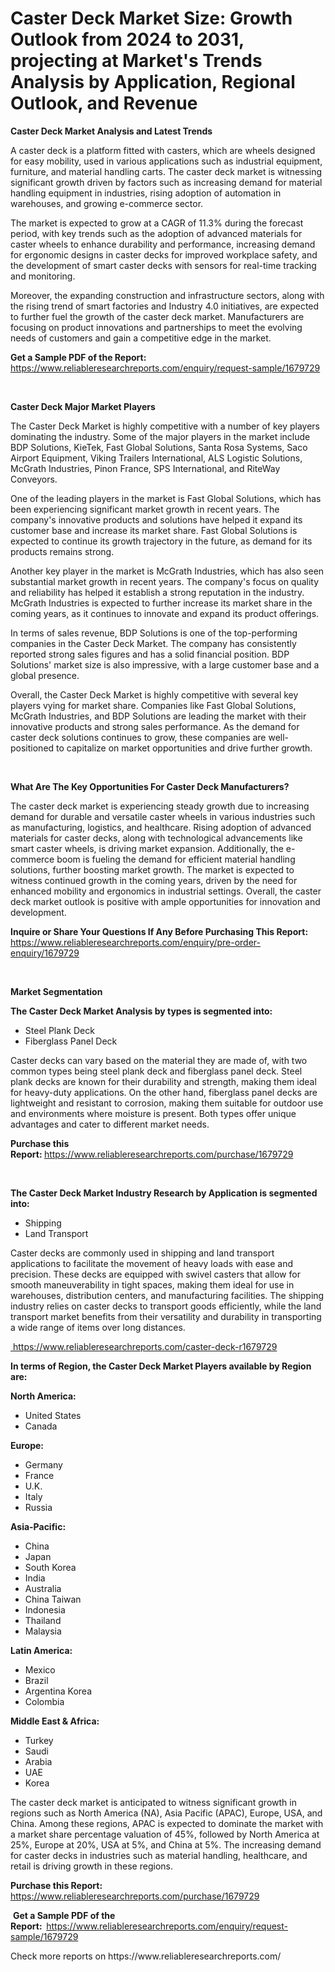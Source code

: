 <p><h1>Caster Deck Market Size: Growth Outlook from 2024 to 2031, projecting at Market's Trends Analysis by Application, Regional Outlook, and Revenue</h1></p><p><strong>Caster Deck Market Analysis and Latest Trends</strong></p>
<p><p>A caster deck is a platform fitted with casters, which are wheels designed for easy mobility, used in various applications such as industrial equipment, furniture, and material handling carts. The caster deck market is witnessing significant growth driven by factors such as increasing demand for material handling equipment in industries, rising adoption of automation in warehouses, and growing e-commerce sector.</p><p>The market is expected to grow at a CAGR of 11.3% during the forecast period, with key trends such as the adoption of advanced materials for caster wheels to enhance durability and performance, increasing demand for ergonomic designs in caster decks for improved workplace safety, and the development of smart caster decks with sensors for real-time tracking and monitoring.</p><p>Moreover, the expanding construction and infrastructure sectors, along with the rising trend of smart factories and Industry 4.0 initiatives, are expected to further fuel the growth of the caster deck market. Manufacturers are focusing on product innovations and partnerships to meet the evolving needs of customers and gain a competitive edge in the market.</p></p>
<p><strong>Get a Sample PDF of the Report:&nbsp;</strong> <a href="https://www.reliableresearchreports.com/enquiry/request-sample/1679729">https://www.reliableresearchreports.com/enquiry/request-sample/1679729</a></p>
<p>&nbsp;</p>
<p><strong>Caster Deck Major Market Players</strong></p>
<p><p>The Caster Deck Market is highly competitive with a number of key players dominating the industry. Some of the major players in the market include BDP Solutions, KieTek, Fast Global Solutions, Santa Rosa Systems, Saco Airport Equipment, Viking Trailers International, ALS Logistic Solutions, McGrath Industries, Pinon France, SPS International, and RiteWay Conveyors.</p><p>One of the leading players in the market is Fast Global Solutions, which has been experiencing significant market growth in recent years. The company's innovative products and solutions have helped it expand its customer base and increase its market share. Fast Global Solutions is expected to continue its growth trajectory in the future, as demand for its products remains strong.</p><p>Another key player in the market is McGrath Industries, which has also seen substantial market growth in recent years. The company's focus on quality and reliability has helped it establish a strong reputation in the industry. McGrath Industries is expected to further increase its market share in the coming years, as it continues to innovate and expand its product offerings.</p><p>In terms of sales revenue, BDP Solutions is one of the top-performing companies in the Caster Deck Market. The company has consistently reported strong sales figures and has a solid financial position. BDP Solutions' market size is also impressive, with a large customer base and a global presence.</p><p>Overall, the Caster Deck Market is highly competitive with several key players vying for market share. Companies like Fast Global Solutions, McGrath Industries, and BDP Solutions are leading the market with their innovative products and strong sales performance. As the demand for caster deck solutions continues to grow, these companies are well-positioned to capitalize on market opportunities and drive further growth.</p></p>
<p>&nbsp;</p>
<p><strong>What Are The Key Opportunities For Caster Deck Manufacturers?</strong></p>
<p><p>The caster deck market is experiencing steady growth due to increasing demand for durable and versatile caster wheels in various industries such as manufacturing, logistics, and healthcare. Rising adoption of advanced materials for caster decks, along with technological advancements like smart caster wheels, is driving market expansion. Additionally, the e-commerce boom is fueling the demand for efficient material handling solutions, further boosting market growth. The market is expected to witness continued growth in the coming years, driven by the need for enhanced mobility and ergonomics in industrial settings. Overall, the caster deck market outlook is positive with ample opportunities for innovation and development.</p></p>
<p><strong>Inquire or Share Your Questions If Any Before Purchasing This Report:</strong> <a href="https://www.reliableresearchreports.com/enquiry/pre-order-enquiry/1679729">https://www.reliableresearchreports.com/enquiry/pre-order-enquiry/1679729</a></p>
<p>&nbsp;</p>
<p><strong>Market Segmentation</strong></p>
<p><strong>The Caster Deck Market Analysis by types is segmented into:</strong></p>
<p><ul><li>Steel Plank Deck</li><li>Fiberglass Panel Deck</li></ul></p>
<p><p>Caster decks can vary based on the material they are made of, with two common types being steel plank deck and fiberglass panel deck. Steel plank decks are known for their durability and strength, making them ideal for heavy-duty applications. On the other hand, fiberglass panel decks are lightweight and resistant to corrosion, making them suitable for outdoor use and environments where moisture is present. Both types offer unique advantages and cater to different market needs.</p></p>
<p><strong>Purchase this Report:&nbsp;</strong><a href="https://www.reliableresearchreports.com/purchase/1679729">https://www.reliableresearchreports.com/purchase/1679729</a></p>
<p>&nbsp;</p>
<p><strong>The Caster Deck Market Industry Research by Application is segmented into:</strong></p>
<p><ul><li>Shipping</li><li>Land Transport</li></ul></p>
<p><p>Caster decks are commonly used in shipping and land transport applications to facilitate the movement of heavy loads with ease and precision. These decks are equipped with swivel casters that allow for smooth maneuverability in tight spaces, making them ideal for use in warehouses, distribution centers, and manufacturing facilities. The shipping industry relies on caster decks to transport goods efficiently, while the land transport market benefits from their versatility and durability in transporting a wide range of items over long distances.</p></p>
<p><a href="https://www.reliableresearchreports.com/caster-deck-r1679729">&nbsp;https://www.reliableresearchreports.com/caster-deck-r1679729</a></p>
<p><strong>In terms of Region, the Caster Deck Market Players available by Region are:</strong></p>
<p>
    <p> <strong> North America: </strong>
        <ul>
            <li>United States</li>
            <li>Canada</li>
        </ul>
        </p> 
    <p> <strong> Europe: </strong>
        <ul>
            <li>Germany</li>
            <li>France</li>
            <li>U.K.</li>
            <li>Italy</li>
            <li>Russia</li>
        </ul>
        </p> 
    <p> <strong> Asia-Pacific: </strong>
        <ul>
            <li>China</li>
            <li>Japan</li>
            <li>South Korea</li>
            <li>India</li>
            <li>Australia</li>
            <li>China Taiwan</li>
            <li>Indonesia</li>
            <li>Thailand</li>
            <li>Malaysia</li>
        </ul>
        </p> 
    <p> <strong> Latin America: </strong>
        <ul>
            <li>Mexico</li>
            <li>Brazil</li>
            <li>Argentina Korea</li>
            <li>Colombia</li>
        </ul>
        </p> 
    <p> <strong> Middle East & Africa: </strong>
        <ul>
            <li>Turkey</li>
            <li>Saudi</li>
            <li>Arabia</li>
            <li>UAE</li>
            <li>Korea</li>
        </ul>
    </p>
    </p>
<p><p>The caster deck market is anticipated to witness significant growth in regions such as North America (NA), Asia Pacific (APAC), Europe, USA, and China. Among these regions, APAC is expected to dominate the market with a market share percentage valuation of 45%, followed by North America at 25%, Europe at 20%, USA at 5%, and China at 5%. The increasing demand for caster decks in industries such as material handling, healthcare, and retail is driving growth in these regions.</p></p>
<p><strong>Purchase this Report: </strong><a href="https://www.reliableresearchreports.com/purchase/1679729">https://www.reliableresearchreports.com/purchase/1679729</a></p>
<p>&nbsp;<strong>Get a Sample PDF of the Report:&nbsp;&nbsp;</strong><a href="https://www.reliableresearchreports.com/enquiry/request-sample/1679729">https://www.reliableresearchreports.com/enquiry/request-sample/1679729</a></p>
<p><strong></strong></p>
<p>Check more reports on https://www.reliableresearchreports.com/</p>